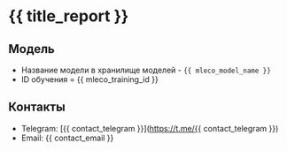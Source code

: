 # {{ title_report }}

## Модель
- Название модели в хранилище моделей - `{{ mleco_model_name }}`
- ID обучения = {{ mleco_training_id }}

## Контакты
- Telegram: [{{ contact_telegram }}](https://t.me/{{ contact_telegram }})
- Email: {{ contact_email }}
